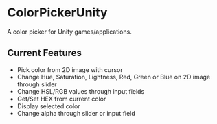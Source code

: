 # ColorPickerUnity

A color picker for Unity games/applications.

## Current Features

* Pick color from 2D image with cursor
* Change Hue, Saturation, Lightness, Red, Green or Blue on 2D image through slider
* Change HSL/RGB values through input fields
* Get/Set HEX from current color
* Display selected color
* Change alpha through slider or input field

